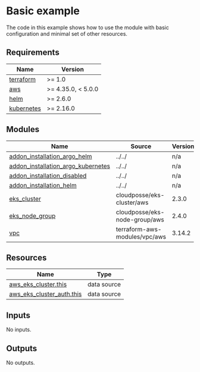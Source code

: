 # Basic example

The code in this example shows how to use the module with basic configuration and minimal set of other resources.

<!-- BEGINNING OF PRE-COMMIT-TERRAFORM DOCS HOOK -->
## Requirements

| Name | Version |
|------|---------|
| <a name="requirement_terraform"></a> [terraform](#requirement\_terraform) | >= 1.0 |
| <a name="requirement_aws"></a> [aws](#requirement\_aws) | >= 4.35.0, < 5.0.0 |
| <a name="requirement_helm"></a> [helm](#requirement\_helm) | >= 2.6.0 |
| <a name="requirement_kubernetes"></a> [kubernetes](#requirement\_kubernetes) | >= 2.16.0 |

## Modules

| Name | Source | Version |
|------|--------|---------|
| <a name="module_addon_installation_argo_helm"></a> [addon\_installation\_argo\_helm](#module\_addon\_installation\_argo\_helm) | ../../ | n/a |
| <a name="module_addon_installation_argo_kubernetes"></a> [addon\_installation\_argo\_kubernetes](#module\_addon\_installation\_argo\_kubernetes) | ../../ | n/a |
| <a name="module_addon_installation_disabled"></a> [addon\_installation\_disabled](#module\_addon\_installation\_disabled) | ../../ | n/a |
| <a name="module_addon_installation_helm"></a> [addon\_installation\_helm](#module\_addon\_installation\_helm) | ../../ | n/a |
| <a name="module_eks_cluster"></a> [eks\_cluster](#module\_eks\_cluster) | cloudposse/eks-cluster/aws | 2.3.0 |
| <a name="module_eks_node_group"></a> [eks\_node\_group](#module\_eks\_node\_group) | cloudposse/eks-node-group/aws | 2.4.0 |
| <a name="module_vpc"></a> [vpc](#module\_vpc) | terraform-aws-modules/vpc/aws | 3.14.2 |

## Resources

| Name | Type |
|------|------|
| [aws_eks_cluster.this](https://registry.terraform.io/providers/hashicorp/aws/latest/docs/data-sources/eks_cluster) | data source |
| [aws_eks_cluster_auth.this](https://registry.terraform.io/providers/hashicorp/aws/latest/docs/data-sources/eks_cluster_auth) | data source |

## Inputs

No inputs.

## Outputs

No outputs.
<!-- END OF PRE-COMMIT-TERRAFORM DOCS HOOK -->
